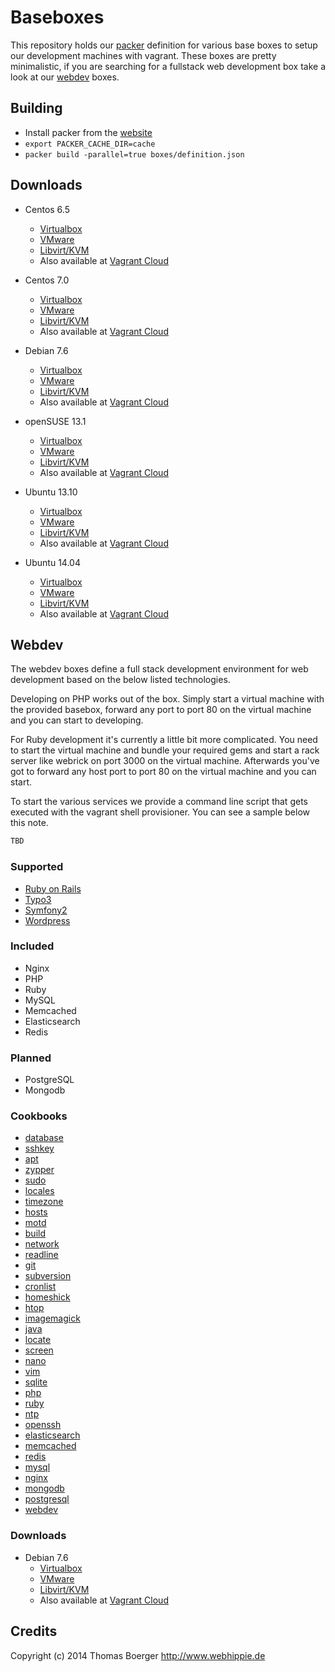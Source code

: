 # Baseboxes

This repository holds our [packer](https://www.packer.io) definition for various
base boxes to setup our development machines with vagrant. These boxes are pretty
minimalistic, if you are searching for a fullstack web development box take a
look at our [webdev](#webdev) boxes.

## Building

* Install packer from the [website](http://www.packer.io)
* ```export PACKER_CACHE_DIR=cache```
* ```packer build -parallel=true boxes/definition.json```

## Downloads

* Centos 6.5
  * [Virtualbox](http://vagrant.webhippie.de/centos-6.5-virtualbox-0.0.1.box)
  * [VMware](http://vagrant.webhippie.de/centos-6.5-vmware-0.0.1.box)
  * [Libvirt/KVM](http://vagrant.webhippie.de/centos-6.5-libvirt-0.0.1.box)
  * Also available at [Vagrant Cloud](https://vagrantcloud.com/webhippie/boxes/centos-6.5)

* Centos 7.0
  * [Virtualbox](http://vagrant.webhippie.de/centos-7.0-virtualbox-0.0.1.box)
  * [VMware](http://vagrant.webhippie.de/centos-7.0-vmware-0.0.1.box)
  * [Libvirt/KVM](http://vagrant.webhippie.de/centos-7.0-libvirt-0.0.1.box)
  * Also available at [Vagrant Cloud](https://vagrantcloud.com/webhippie/boxes/centos-7.0)

* Debian 7.6
  * [Virtualbox](http://vagrant.webhippie.de/debian-7.6-virtualbox-0.0.1.box)
  * [VMware](http://vagrant.webhippie.de/debian-7.6-vmware-0.0.1.box)
  * [Libvirt/KVM](http://vagrant.webhippie.de/debian-7.6-libvirt-0.0.1.box)
  * Also available at [Vagrant Cloud](https://vagrantcloud.com/webhippie/boxes/debian-7.6)

* openSUSE 13.1
  * [Virtualbox](http://vagrant.webhippie.de/opensuse-13.1-virtualbox-0.0.1.box)
  * [VMware](http://vagrant.webhippie.de/opensuse-13.1-vmware-0.0.1.box)
  * [Libvirt/KVM](http://vagrant.webhippie.de/opensuse-13.1-libvirt-0.0.1.box)
  * Also available at [Vagrant Cloud](https://vagrantcloud.com/webhippie/boxes/opensuse-13.1)

* Ubuntu 13.10
  * [Virtualbox](http://vagrant.webhippie.de/ubuntu-13.10-virtualbox-0.0.1.box)
  * [VMware](http://vagrant.webhippie.de/ubuntu-13.10-vmware-0.0.1.box)
  * [Libvirt/KVM](http://vagrant.webhippie.de/ubuntu-13.10-libvirt-0.0.1.box)
  * Also available at [Vagrant Cloud](https://vagrantcloud.com/webhippie/boxes/ubuntu-13.10)

* Ubuntu 14.04
  * [Virtualbox](http://vagrant.webhippie.de/ubuntu-14.04-virtualbox-0.0.1.box)
  * [VMware](http://vagrant.webhippie.de/ubuntu-14.04-vmware-0.0.1.box)
  * [Libvirt/KVM](http://vagrant.webhippie.de/ubuntu-14.04-libvirt-0.0.1.box)
  * Also available at [Vagrant Cloud](https://vagrantcloud.com/webhippie/boxes/ubuntu-14.04)

## Webdev

The webdev boxes define a full stack development environment for web development
based on the below listed technologies.

Developing on PHP works out of the box. Simply start a virtual machine
with the provided basebox, forward any port to port 80 on the virtual machine
and you can start to developing. 

For Ruby development it's currently a little bit more complicated. You need
to start the virtual machine and bundle your required gems and start a rack
server like webrick on port 3000 on the virtual machine. Afterwards you've
got to forward any host port to port 80 on the virtual machine and you can
start.

To start the various services we provide a command line script that gets
executed with the vagrant shell provisioner. You can see a sample below this
note.

```bash
TBD
```

### Supported

* [Ruby on Rails](http://rubyonrails.org/)
* [Typo3](http://typo3.org/)
* [Symfony2](http://symfony.com/)
* [Wordpress](http://wordpress.org/)

### Included

* Nginx
* PHP
* Ruby
* MySQL
* Memcached
* Elasticsearch
* Redis

### Planned

* PostgreSQL
* Mongodb

### Cookbooks

* [database](https://github.com/tboerger/chef-database)
* [sshkey](https://github.com/tboerger/chef-sshkey)
* [apt](https://github.com/tboerger/chef-apt)
* [zypper](https://github.com/tboerger/chef-zypper)
* [sudo](https://github.com/tboerger/chef-sudo)
* [locales](https://github.com/tboerger/chef-locales)
* [timezone](https://github.com/tboerger/chef-timezone)
* [hosts](https://github.com/tboerger/chef-hosts)
* [motd](https://github.com/tboerger/chef-motd)
* [build](https://github.com/tboerger/chef-build)
* [network](https://github.com/tboerger/chef-network)
* [readline](https://github.com/tboerger/chef-readline)
* [git](https://github.com/tboerger/chef-git)
* [subversion](https://github.com/tboerger/chef-subversion)
* [cronlist](https://github.com/tboerger/chef-cronlist)
* [homeshick](https://github.com/tboerger/chef-homeshick)
* [htop](https://github.com/tboerger/chef-htop)
* [imagemagick](https://github.com/tboerger/chef-imagemagick)
* [java](https://github.com/tboerger/chef-java)
* [locate](https://github.com/tboerger/chef-locate)
* [screen](https://github.com/tboerger/chef-screen)
* [nano](https://github.com/tboerger/chef-nano)
* [vim](https://github.com/tboerger/chef-vim)
* [sqlite](https://github.com/tboerger/chef-sqlite)
* [php](https://github.com/tboerger/chef-php)
* [ruby](https://github.com/tboerger/chef-ruby)
* [ntp](https://github.com/tboerger/chef-ntp)
* [openssh](https://github.com/tboerger/chef-openssh)
* [elasticsearch](https://github.com/tboerger/chef-elasticsearch)
* [memcached](https://github.com/tboerger/chef-memcached)
* [redis](https://github.com/tboerger/chef-redis)
* [mysql](https://github.com/tboerger/chef-mysql)
* [nginx](https://github.com/tboerger/chef-nginx)
* [mongodb](https://github.com/tboerger/chef-mongodb)
* [postgresql](https://github.com/tboerger/chef-postgresql)
* [webdev](https://github.com/tboerger/chef-webdev)

### Downloads

* Debian 7.6
  * [Virtualbox](http://vagrant.webhippie.de/webdev-debian-7.6-virtualbox-0.0.1.box)
  * [VMware](http://vagrant.webhippie.de/webdev-debian-7.6-vmware-0.0.1.box)
  * [Libvirt/KVM](http://vagrant.webhippie.de/webdev-debian-7.6-libvirt-0.0.1.box)
  * Also available at [Vagrant Cloud](https://vagrantcloud.com/webhippie/boxes/webdev-debian-7.6)

## Credits

Copyright (c) 2014 Thomas Boerger <http://www.webhippie.de>
